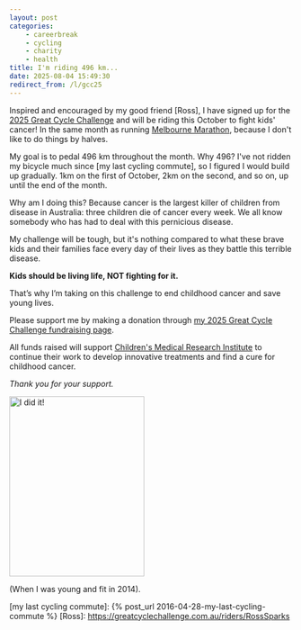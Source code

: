 ```yaml
---
layout: post
categories: 
    - careerbreak
    - cycling
    - charity
    - health
title: I'm riding 496 km...
date: 2025-08-04 15:49:30
redirect_from: /l/gcc25
---
```


Inspired and encouraged by my good friend [Ross], I have signed up for the [2025 Great Cycle Challenge] and will be riding this October to fight kids' cancer! In the same month as running [Melbourne Marathon], because I don't like to do things by halves.

<!-- more -->

My goal is to pedal 496 km throughout the month. Why 496? I've not ridden my bicycle much since [my last cycling commute], so I figured I would build up gradually. 1km on the first of October, 2km on the second, and so on, up until the end of the month.

Why am I doing this? Because cancer is the largest killer of children from disease in Australia: three children die of cancer every week. We all know somebody who has had to deal with this pernicious disease.

My challenge will be tough, but it's nothing compared to what these brave kids and their families face every day of their lives as they battle this terrible disease.

**Kids should be living life, NOT fighting for it.**

That’s why I’m taking on this challenge to end childhood cancer and save young lives.

Please support me by making a donation through [my 2025 Great Cycle Challenge fundraising page].

All funds raised will support [Children's Medical Research Institute] to continue their work to develop innovative treatments and find a cure for childhood cancer.

_Thank you for your support._ 

<a data-flickr-embed="true" href="https://www.flickr.com/photos/johnsyweb/15486389609/in/album-72157649059836835" title="I did it!">
<img src="https://live.staticflickr.com/3939/15486389609_a0e00e91a4_n.jpg" width="240" height="320" alt="I did it!"/>
</a>
<script async src="https://embedr.flickr.com/assets/client-code.js" charset="utf-8"></script>

(When I was young and fit in 2014).

<!-- Links -->

[2025 Great Cycle Challenge]: https://greatcyclechallenge.com.au/
[Children's Medical Research Institute]: https://www.cmrijeansforgenes.org.au
[Melbourne Marathon]: https://melbournemarathon.com.au/
[my 2025 Great Cycle Challenge fundraising page]: https://greatcyclechallenge.com.au/riders/johnsyweb/
[my last cycling commute]: {% post_url 2016-04-28-my-last-cycling-commute %}
[Ross]: https://greatcyclechallenge.com.au/riders/RossSparks
